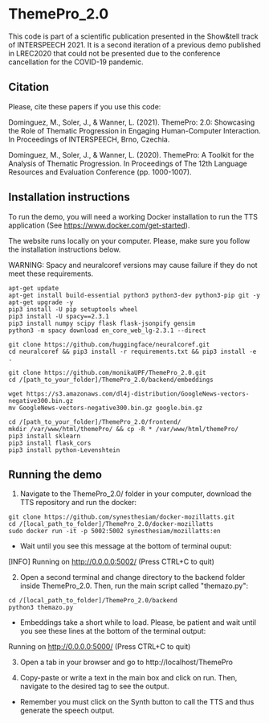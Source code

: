 # ThemePro_2.0

This code is part of a scientific publication presented in the Show&tell track of INTERSPEECH 2021. It is a second iteration of a previous demo published in LREC2020 that could not be presented due to the conference cancellation for the COVID-19 pandemic.

## Citation

Please, cite these papers if you use this code:

Dominguez, M., Soler, J., & Wanner, L. (2021). ThemePro: 2.0: Showcasing the Role of Thematic Progression in Engaging Human-Computer Interaction. In Proceedings of INTERSPEECH, Brno, Czechia.

Dominguez, M., Soler, J., & Wanner, L. (2020). ThemePro: A Toolkit for the Analysis of Thematic Progression. In Proceedings of The 12th Language Resources and Evaluation Conference (pp. 1000-1007).


## Installation instructions

To run the demo, you will need a working Docker installation to run the TTS application (See https://www.docker.com/get-started).

The website runs locally on your computer. Please, make sure you follow the installation instructions below. 

WARNING: Spacy and neuralcoref versions may cause failure if they do not meet these requirements.

```
apt-get update
apt-get install build-essential python3 python3-dev python3-pip git -y
apt-get upgrade -y
pip3 install -U pip setuptools wheel
pip3 install -U spacy==2.3.1
pip3 install numpy scipy flask flask-jsonpify gensim
python3 -m spacy download en_core_web_lg-2.3.1 --direct

git clone https://github.com/huggingface/neuralcoref.git
cd neuralcoref && pip3 install -r requirements.txt && pip3 install -e .

git clone https://github.com/monikaUPF/ThemePro_2.0.git 
cd /[path_to_your_folder]/ThemePro_2.0/backend/embeddings 

wget https://s3.amazonaws.com/dl4j-distribution/GoogleNews-vectors-negative300.bin.gz
mv GoogleNews-vectors-negative300.bin.gz google.bin.gz

cd /[path_to_your_folder]/ThemePro_2.0/frontend/ 
mkdir /var/www/html/themePro/ && cp -R * /var/www/html/themePro/
pip3 install sklearn
pip3 install flask_cors
pip3 install python-Levenshtein
```

## Running the demo

1) Navigate to the ThemePro_2.0/ folder in your computer, download the TTS repository and run the docker:

```
git clone https://github.com/synesthesiam/docker-mozillatts.git
cd /[local_path_to_folder]/ThemePro_2.0/docker-mozillatts
sudo docker run -it -p 5002:5002 synesthesiam/mozillatts:en
```

* Wait until you see this message at the bottom of terminal ouput:

[INFO]  Running on http://0.0.0.0:5002/ (Press CTRL+C to quit)


2) Open a second terminal and change directory to the backend folder inside ThemePro_2.0. Then, run the main script called "themazo.py":

```
cd /[local_path_to_folder]/ThemePro_2.0/backend
python3 themazo.py
```
* Embeddings take a short while to load. Please, be patient and wait until you see these lines at the bottom of the terminal output:

Running on http://0.0.0.0:5000/ (Press CTRL+C to quit)


3) Open a tab in your browser and go to http://localhost/ThemePro

4) Copy-paste or write a text in the main box and click on run. Then, navigate to the desired tag to see the output.

* Remember you must click on the Synth button to call the TTS and thus generate the speech output.

